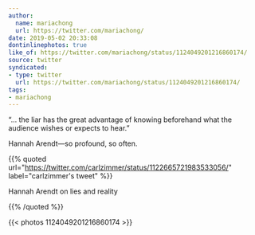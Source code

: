 ```yaml
---
author:
  name: mariachong
  url: https://twitter.com/mariachong/
date: 2019-05-02 20:33:08
dontinlinephotos: true
like_of: https://twitter.com/mariachong/status/1124049201216860174/
source: twitter
syndicated:
- type: twitter
  url: https://twitter.com/mariachong/status/1124049201216860174/
tags:
- mariachong
---
```


“... the liar has the great advantage of knowing beforehand what the audience wishes or expects to hear.”



Hannah Arendt—so profound, so often. 

{{% quoted url="https://twitter.com/carlzimmer/status/1122665721983533056/" label="carlzimmer's tweet" %}}

Hannah Arendt on lies and reality 

{{% /quoted %}}

{{< photos 1124049201216860174 >}}